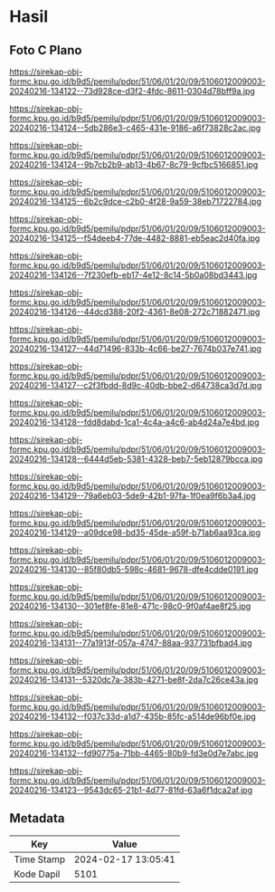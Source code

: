 # Hasil

## Foto C Plano

https://sirekap-obj-formc.kpu.go.id/b9d5/pemilu/pdpr/51/06/01/20/09/5106012009003-20240216-134122--73d928ce-d3f2-4fdc-8611-0304d78bff9a.jpg

https://sirekap-obj-formc.kpu.go.id/b9d5/pemilu/pdpr/51/06/01/20/09/5106012009003-20240216-134124--5db286e3-c465-431e-9186-a6f73828c2ac.jpg

https://sirekap-obj-formc.kpu.go.id/b9d5/pemilu/pdpr/51/06/01/20/09/5106012009003-20240216-134124--9b7cb2b9-ab13-4b67-8c79-9cfbc5166851.jpg

https://sirekap-obj-formc.kpu.go.id/b9d5/pemilu/pdpr/51/06/01/20/09/5106012009003-20240216-134125--6b2c9dce-c2b0-4f28-9a59-38eb71722784.jpg

https://sirekap-obj-formc.kpu.go.id/b9d5/pemilu/pdpr/51/06/01/20/09/5106012009003-20240216-134125--f54deeb4-77de-4482-8881-eb5eac2d40fa.jpg

https://sirekap-obj-formc.kpu.go.id/b9d5/pemilu/pdpr/51/06/01/20/09/5106012009003-20240216-134126--7f230efb-eb17-4e12-8c14-5b0a08bd3443.jpg

https://sirekap-obj-formc.kpu.go.id/b9d5/pemilu/pdpr/51/06/01/20/09/5106012009003-20240216-134126--44dcd388-20f2-4361-8e08-272c71882471.jpg

https://sirekap-obj-formc.kpu.go.id/b9d5/pemilu/pdpr/51/06/01/20/09/5106012009003-20240216-134127--44d71496-833b-4c66-be27-7674b037e741.jpg

https://sirekap-obj-formc.kpu.go.id/b9d5/pemilu/pdpr/51/06/01/20/09/5106012009003-20240216-134127--c2f3fbdd-8d9c-40db-bbe2-d64738ca3d7d.jpg

https://sirekap-obj-formc.kpu.go.id/b9d5/pemilu/pdpr/51/06/01/20/09/5106012009003-20240216-134128--fdd8dabd-1ca1-4c4a-a4c6-ab4d24a7e4bd.jpg

https://sirekap-obj-formc.kpu.go.id/b9d5/pemilu/pdpr/51/06/01/20/09/5106012009003-20240216-134128--6444d5eb-5381-4328-beb7-5eb12879bcca.jpg

https://sirekap-obj-formc.kpu.go.id/b9d5/pemilu/pdpr/51/06/01/20/09/5106012009003-20240216-134129--79a6eb03-5de9-42b1-97fa-1f0ea9f6b3a4.jpg

https://sirekap-obj-formc.kpu.go.id/b9d5/pemilu/pdpr/51/06/01/20/09/5106012009003-20240216-134129--a09dce98-bd35-45de-a59f-b71ab6aa93ca.jpg

https://sirekap-obj-formc.kpu.go.id/b9d5/pemilu/pdpr/51/06/01/20/09/5106012009003-20240216-134130--85f80db5-598c-4681-9678-dfe4cdde0191.jpg

https://sirekap-obj-formc.kpu.go.id/b9d5/pemilu/pdpr/51/06/01/20/09/5106012009003-20240216-134130--301ef8fe-81e8-471c-98c0-9f0af4ae8f25.jpg

https://sirekap-obj-formc.kpu.go.id/b9d5/pemilu/pdpr/51/06/01/20/09/5106012009003-20240216-134131--77a1913f-057a-4747-88aa-937731bfbad4.jpg

https://sirekap-obj-formc.kpu.go.id/b9d5/pemilu/pdpr/51/06/01/20/09/5106012009003-20240216-134131--5320dc7a-383b-4271-be8f-2da7c26ce43a.jpg

https://sirekap-obj-formc.kpu.go.id/b9d5/pemilu/pdpr/51/06/01/20/09/5106012009003-20240216-134132--f037c33d-a1d7-435b-85fc-a514de96bf0e.jpg

https://sirekap-obj-formc.kpu.go.id/b9d5/pemilu/pdpr/51/06/01/20/09/5106012009003-20240216-134132--fd90775a-71bb-4465-80b9-fd3e0d7e7abc.jpg

https://sirekap-obj-formc.kpu.go.id/b9d5/pemilu/pdpr/51/06/01/20/09/5106012009003-20240216-134123--9543dc65-21b1-4d77-81fd-63a6f1dca2af.jpg


## Metadata

| Key        | Value               |
| ---------- | ------------------- |
| Time Stamp | 2024-02-17 13:05:41 |
| Kode Dapil | 5101                |



